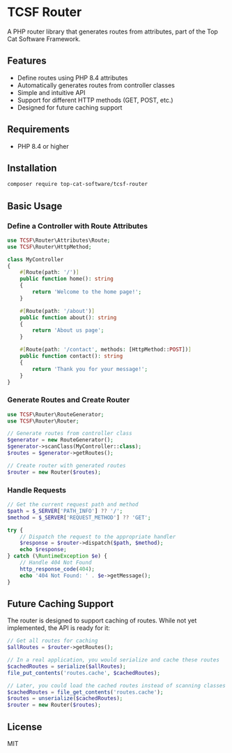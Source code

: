 # TCSF Router

A PHP router library that generates routes from attributes, part of the Top Cat Software Framework.

## Features

- Define routes using PHP 8.4 attributes
- Automatically generates routes from controller classes
- Simple and intuitive API
- Support for different HTTP methods (GET, POST, etc.)
- Designed for future caching support

## Requirements

- PHP 8.4 or higher

## Installation

```bash
composer require top-cat-software/tcsf-router
```

## Basic Usage

### Define a Controller with Route Attributes

```php
use TCSF\Router\Attributes\Route;
use TCSF\Router\HttpMethod;

class MyController
{
    #[Route(path: '/')]
    public function home(): string
    {
        return 'Welcome to the home page!';
    }

    #[Route(path: '/about')]
    public function about(): string
    {
        return 'About us page';
    }

    #[Route(path: '/contact', methods: [HttpMethod::POST])]
    public function contact(): string
    {
        return 'Thank you for your message!';
    }
}
```

### Generate Routes and Create Router

```php
use TCSF\Router\RouteGenerator;
use TCSF\Router\Router;

// Generate routes from controller class
$generator = new RouteGenerator();
$generator->scanClass(MyController::class);
$routes = $generator->getRoutes();

// Create router with generated routes
$router = new Router($routes);
```

### Handle Requests

```php
// Get the current request path and method
$path = $_SERVER['PATH_INFO'] ?? '/';
$method = $_SERVER['REQUEST_METHOD'] ?? 'GET';

try {
    // Dispatch the request to the appropriate handler
    $response = $router->dispatch($path, $method);
    echo $response;
} catch (\RuntimeException $e) {
    // Handle 404 Not Found
    http_response_code(404);
    echo '404 Not Found: ' . $e->getMessage();
}
```

## Future Caching Support

The router is designed to support caching of routes. While not yet implemented, the API is ready for it:

```php
// Get all routes for caching
$allRoutes = $router->getRoutes();

// In a real application, you would serialize and cache these routes
$cachedRoutes = serialize($allRoutes);
file_put_contents('routes.cache', $cachedRoutes);

// Later, you could load the cached routes instead of scanning classes
$cachedRoutes = file_get_contents('routes.cache');
$routes = unserialize($cachedRoutes);
$router = new Router($routes);
```

## License

MIT
